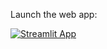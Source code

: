 

Launch the web app:

[![Streamlit App](https://static.streamlit.io/badges/streamlit_badge_black_white.svg)](https://crypto-coinmarket.herokuapp.com/)
